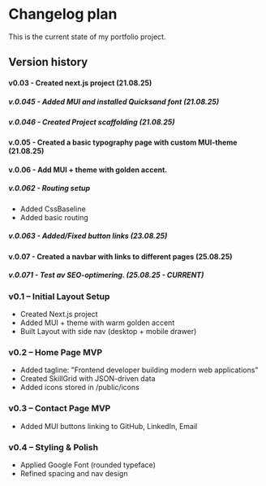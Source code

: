 # Changelog plan

This is the current state of my portfolio project.

## Version history

#### v0.03 - Created next.js project (21.08.25)

##### v.0.045 - Added MUI and installed Quicksand font (21.08.25)

##### v.0.046 - Created Project scaffolding (21.08.25)

#### v.0.05 - Created a basic typography page with custom MUI-theme (21.08.25)

#### v.0.06 - Add MUI + theme with golden accent.

##### v.0.062 - Routing setup

- Added CssBaseline
- Added basic routing

##### v.0.063 - Added/Fixed button links (23.08.25)

#### v.0.07 - Created a navbar with links to different pages (25.08.25)

##### v.0.071 - Test av SEO-optimering. (25.08.25 - CURRENT)

### v0.1 – Initial Layout Setup

- Created Next.js project
- Added MUI + theme with warm golden accent
- Built Layout with side nav (desktop + mobile drawer)

### v0.2 – Home Page MVP

- Added tagline: "Frontend developer building modern web applications"
- Created SkillGrid with JSON-driven data
- Added icons stored in /public/icons

### v0.3 – Contact Page MVP

- Added MUI buttons linking to GitHub, LinkedIn, Email

### v0.4 – Styling & Polish

- Applied Google Font (rounded typeface)
- Refined spacing and nav design
